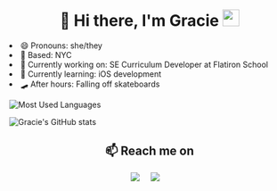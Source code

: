 <h1 align="center">  🤠  Hi there, I'm Gracie <img src="https://media.giphy.com/media/hvRJCLFzcasrR4ia7z/giphy.gif" width="30px"></h1>
<li> 😄 Pronouns: she/they </li>
<li> 🗽 Based: NYC </li>
<li> 🔭 Currently working on: SE Curriculum Developer at Flatiron School </li>
<li> 🌱 Currently learning: iOS development </li>
<li> 🛹 After hours: Falling off skateboards </li>

![Most Used Languages](https://github-readme-stats.vercel.app/api/top-langs/?username=graciemcguire&layout=compact&theme=cobalt&hide_border=true)

<!-- ![Gracie's Stats](https://github-readme-stats.vercel.app/api?username=graciemcguire&show_icons=true&hide_border=true&theme=dark) -->
![Gracie's GitHub stats](https://github-readme-stats.vercel.app/api?username=graciemcguire&count_private=true&show_icons=true&theme=cobalt)


<h2 align="center">📫 Reach me on</h2>
<p align="center">
  <a target="_blank"href="https://www.linkedin.com/in/graciemcguire/"><img src="https://img.shields.io/badge/linkedin-%230077B5.svg?&style=for-the-badge&logo=linkedin&logoColor=white" /></a>&nbsp;&nbsp;&nbsp;&nbsp;
  <a href="mailto:hello@graciemcguire.com?subject=Hello%20Gracie"><img src="https://img.shields.io/badge/gmail-%23D14836.svg?&style=for-the-badge&logo=gmail&logoColor=white" /></a>&nbsp;&nbsp;&nbsp;&nbsp;
</p>



